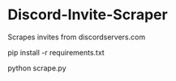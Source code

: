 # Discord-Invite-Scraper

Scrapes invites from discordservers.com

pip install -r requirements.txt

python scrape.py
